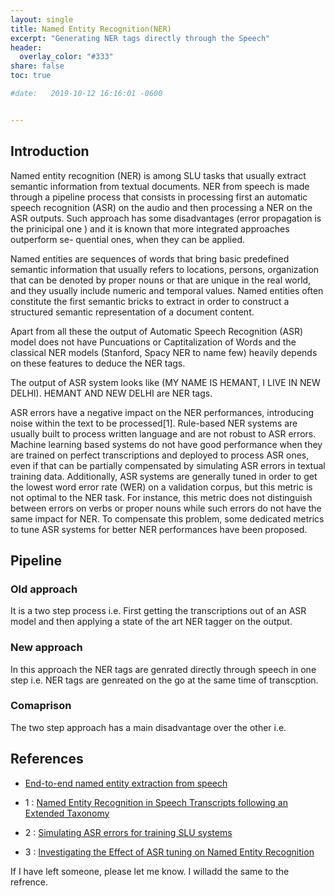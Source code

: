 ```yaml
---
layout: single
title: Named Entity Recognition(NER) 
excerpt: "Generating NER tags directly through the Speech"
header:
  overlay_color: "#333"
share: false
toc: true

#date:   2019-10-12 16:16:01 -0600


---
```


## Introduction

 Named entity recognition (NER) is among SLU tasks that usually extract semantic information from textual documents.  NER from speech is made through a pipeline process that consists in processing first an automatic speech recognition (ASR) on the audio and then processing a NER on the ASR outputs. Such approach has some disadvantages (error propagation is the prinicipal one ) and it is known that more integrated approaches outperform se- quential ones, when they can be applied. 

 Named entities are sequences of words that bring basic predefined semantic information that usually refers to locations, persons, organization that can be denoted by proper nouns or that are unique in the real world, and they usually include numeric and temporal values. Named entities often constitute the first semantic bricks to extract in order to construct a structured semantic representation of a document content.

 Apart from all these the output of Automatic Speech Recognition (ASR) model does not have Puncuations or Captitalization of Words and the classical NER models (Stanford, Spacy NER to name few) heavily depends on these features to deduce the NER tags.

 The output of ASR system looks like (MY NAME IS HEMANT, I LIVE IN NEW DELHI). HEMANT AND NEW DELHI are NER tags.

 ASR errors have a negative impact on the NER performances, introducing noise within the text to be processed[1]. Rule-based NER systems are usually built to process written language and are not robust to ASR errors. Machine learning based systems do not have good performance when they are trained on perfect transcriptions and deployed to process ASR ones, even if that can be partially compensated by simulating ASR errors in textual training data. Additionally, ASR systems are generally tuned in order to get the lowest word error rate (WER) on a validation corpus, but this metric is not optimal to the NER task. For instance, this metric does not distinguish between errors on verbs or proper nouns while such errors do not have the same impact for NER. To compensate this problem, some dedicated metrics to tune ASR systems for better NER performances have been proposed.

## Pipeline
### Old approach
It is a two step process i.e. First getting the transcriptions out of an ASR model and then applying a state of the art NER tagger on the output.
### New approach
In this approach the NER tags are genrated directly through speech in one step i.e. NER tags are genreated on the go at the same time of transcption.
### Comaprison
The two step approach has a main disadvantage over the other i.e. 


## References

+ [End-to-end named entity extraction from speech](https://arxiv.org/pdf/1805.12045.pdf)

+ 1 : [Named Entity Recognition in Speech Transcripts following an Extended
Taxonomy](https://www.isca-speech.org/archive/slam_2013/papers/slm3_061.pdf)

+ 2 : [Simulating ASR errors for training SLU systems](https://www.aclweb.org/anthology/L18-1499.pdf)

+ 3 : [Investigating the Effect of ASR tuning on Named Entity Recognition](https://www.isca-speech.org/archive/Interspeech_2017/pdfs/1482.PDF)

If I have left someone, please let me know. I willadd the same to the refrence.
